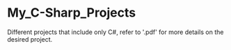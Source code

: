 # My_C-Sharp_Projects
Different projects that include only C#, refer to '.pdf' for more details on the desired project.
